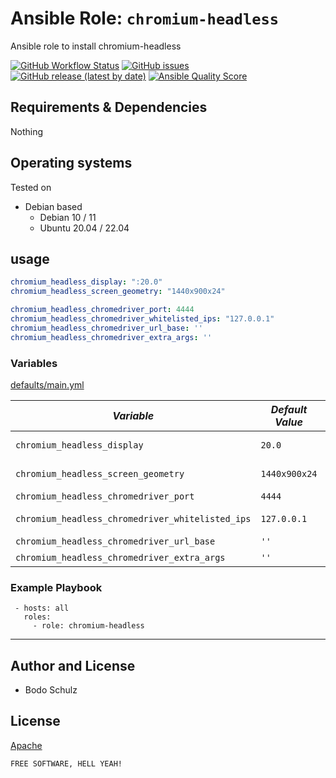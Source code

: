 
# Ansible Role: `chromium-headless`

Ansible role to install chromium-headless


[![GitHub Workflow Status](https://img.shields.io/github/actions/workflow/status/bodsch/ansible-chromium-headless/main.yml?branch=main)][ci]
[![GitHub issues](https://img.shields.io/github/issues/bodsch/ansible-chromium-headless)][issues]
[![GitHub release (latest by date)](https://img.shields.io/github/v/release/bodsch/ansible-chromium-headless)][releases]
[![Ansible Quality Score](https://img.shields.io/ansible/quality/50067?label=role%20quality)][quality]

[ci]: https://github.com/bodsch/ansible-chromium-headless/actions
[issues]: https://github.com/bodsch/ansible-chromium-headless/issues?q=is%3Aopen+is%3Aissue
[releases]: https://github.com/bodsch/ansible-chromium-headless/releases
[quality]: https://galaxy.ansible.com/bodsch/registry_ui


## Requirements & Dependencies

Nothing


## Operating systems

Tested on

* Debian based
    - Debian 10 / 11
    - Ubuntu 20.04 / 22.04

## usage

```yaml
chromium_headless_display: ":20.0"
chromium_headless_screen_geometry: "1440x900x24"

chromium_headless_chromedriver_port: 4444
chromium_headless_chromedriver_whitelisted_ips: "127.0.0.1"
chromium_headless_chromedriver_url_base: ''
chromium_headless_chromedriver_extra_args: ''
```

### Variables

[defaults/main.yml](defaults/main.yml)

|*Variable*  | *Default Value* | *Description* |
| --- | --- | --- |
| `chromium_headless_display` | `20.0` | headless display port  |
| `chromium_headless_screen_geometry` | `1440x900x24` | screen geometry |
| `chromium_headless_chromedriver_port` | `4444` | Port |
| `chromium_headless_chromedriver_whitelisted_ips` | `127.0.0.1` | whitelisted IPs |
| `chromium_headless_chromedriver_url_base` | `''` | url base |
| `chromium_headless_chromedriver_extra_args` | `''` | extra args |


### Example Playbook

```
 - hosts: all
   roles:
     - role: chromium-headless
```


---

## Author and License

- Bodo Schulz

## License

[Apache](LICENSE)

`FREE SOFTWARE, HELL YEAH!`
